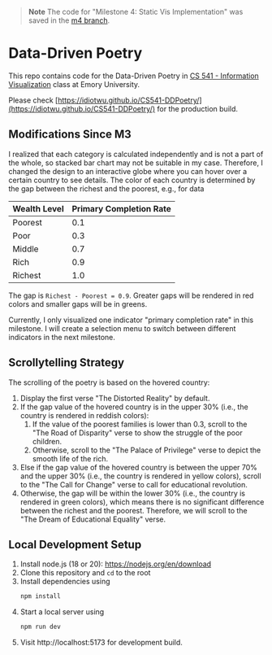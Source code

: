 > **Note**
> The code for "Milestone 4: Static Vis Implementation" was saved in the [m4 branch](https://github.com/idiotWu/CS541-DDPoetry/tree/m4).

# Data-Driven Poetry

This repo contains code for the Data-Driven Poetry in [CS 541 - Information Visualization](https://emilywall.github.io/vis/index.html) class at Emory University.

Please check [https://idiotwu.github.io/CS541-DDPoetry/](https://idiotwu.github.io/CS541-DDPoetry/) for the production build.

## Modifications Since M3

I realized that each category is calculated independently and is not a part of the whole, so stacked bar chart may not be suitable in my case. Therefore, I changed the design to an interactive globe where you can hover over a certain country to see details. The color of each country is determined by the gap between the richest and the poorest, e.g., for data

| Wealth Level | Primary Completion Rate |
| ------------ | ----------------------- |
| Poorest      | 0.1                     |
| Poor         | 0.3                     |
| Middle       | 0.7                     |
| Rich         | 0.9                     |
| Richest      | 1.0                     |

The gap is `Richest - Poorest = 0.9`. Greater gaps will be rendered in red colors and smaller gaps will be in greens.

Currently, I only visualized one indicator "primary completion rate" in this milestone. I will create a selection menu to switch between different indicators in the next milestone.

## Scrollytelling Strategy

The scrolling of the poetry is based on the hovered country:

1. Display the first verse "The Distorted Reality" by default.
2. If the gap value of the hovered country is in the upper 30% (i.e., the country is rendered in reddish colors):
   1. If the value of the poorest families is lower than 0.3, scroll to the "The Road of Disparity" verse to show the struggle of the poor children.
   2. Otherwise, scroll to the "The Palace of Privilege" verse to depict the smooth life of the rich.
3. Else if the gap value of the hovered country is between the upper 70% and the upper 30% (i.e., the country is rendered in yellow colors), scroll to the "The Call for Change" verse to call for educational revolution.
4. Otherwise, the gap will be within the lower 30% (i.e., the country is rendered in green colors), which means there is no significant difference between the richest and the poorest. Therefore, we will scroll to the "The Dream of Educational Equality" verse.

## Local Development Setup

1. Install node.js (18 or 20): https://nodejs.org/en/download
2. Clone this repository and `cd` to the root
3. Install dependencies using
   ```bash
   npm install
   ```
4. Start a local server using
   ```bash
   npm run dev
   ```
5. Visit http://localhost:5173 for development build.
